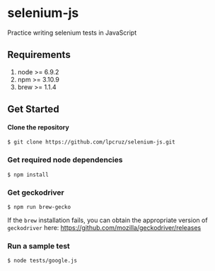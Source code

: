 # selenium-js

Practice writing selenium tests in JavaScript

## Requirements
1. node >= 6.9.2
2. npm >= 3.10.9
3. brew >= 1.1.4

## Get Started

#### Clone the repository

```
$ git clone https://github.com/lpcruz/selenium-js.git
```

### Get required node dependencies

```
$ npm install
```


### Get geckodriver

```
$ npm run brew-gecko
```

If the `brew` installation fails, you can obtain the appropriate version of `geckodriver` here: https://github.com/mozilla/geckodriver/releases

### Run a sample test

```
$ node tests/google.js
```
